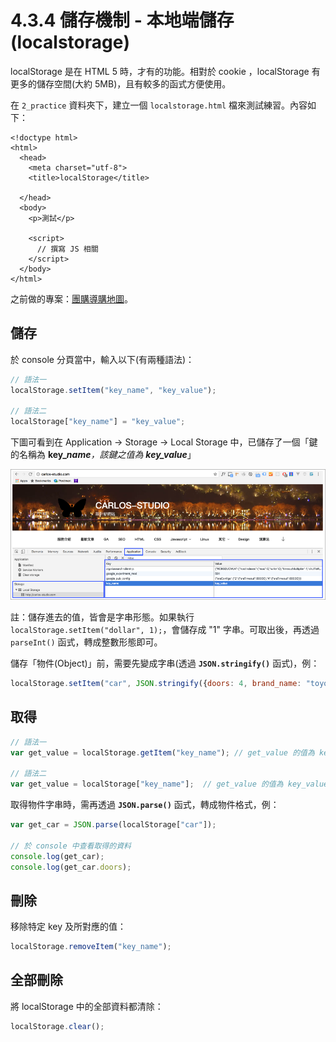 # 4.3.4 儲存機制 - 本地端儲存\(localstorage\)

localStorage 是在 HTML 5 時，才有的功能。相對於 cookie ，localStorage 有更多的儲存空間\(大約 5MB\)，且有較多的函式方便使用。

在 `2_practice` 資料夾下，建立一個 `localstorage.html` 檔來測試練習。內容如下：

```markup
<!doctype html>
<html>
  <head>
    <meta charset="utf-8">
    <title>localStorage</title>

  </head>
  <body>
    <p>測試</p>

    <script>
      // 撰寫 JS 相關
    </script>
  </body>
</html>

```



之前做的專案：[團購導購地圖](http://notes.carlos-studio.com/55555map/map.php)。

## 儲存

於 console 分頁當中，輸入以下\(有兩種語法\)：

```javascript
// 語法一
localStorage.setItem("key_name", "key_value");

// 語法二
localStorage["key_name"] = "key_value";
```

下圖可看到在 Application → Storage → Local Storage 中，已儲存了一個「鍵的名稱為 **key\_**_**name**，該鍵之值為 **key\_value**_」

![](../../.gitbook/assets/localstorage_1.png)

註：儲存進去的值，皆會是字串形態。如果執行 `localStorage.setItem("dollar", 1);`，會儲存成 "1" 字串。可取出後，再透過 `parseInt()` 函式，轉成整數形態即可。

儲存「物件\(Object\)」前，需要先變成字串\(透過 **`JSON.stringify()`** 函式\)，例：

```javascript
localStorage.setItem("car", JSON.stringify({doors: 4, brand_name: "toyota"}));
```

## 取得

```javascript
// 語法一
var get_value = localStorage.getItem("key_name"); // get_value 的值為 key_value

// 語法二
var get_value = localStorage["key_name"];  // get_value 的值為 key_value
```

取得物件字串時，需再透過 **`JSON.parse()`** 函式，轉成物件格式，例：

```javascript
var get_car = JSON.parse(localStorage["car"]);

// 於 console 中查看取得的資料
console.log(get_car);
console.log(get_car.doors);
```

## 刪除

移除特定 key 及所對應的值：

```javascript
localStorage.removeItem("key_name");
```

## 全部刪除

將 localStorage 中的全部資料都清除：

```javascript
localStorage.clear();
```

